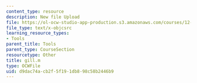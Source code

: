 ```yaml
---
content_type: resource
description: New file Upload
file: https://ol-ocw-studio-app-production.s3.amazonaws.com/courses/12-811-tropical-meteorology-spring-2011/d9dac74acb2f5f191db898c58b2446b9_gill.m
file_type: text/x-objcsrc
learning_resource_types:
- Tools
parent_title: Tools
parent_type: CourseSection
resourcetype: Other
title: gill.m
type: OCWFile
uid: d9dac74a-cb2f-5f19-1db8-98c58b2446b9
---
```

